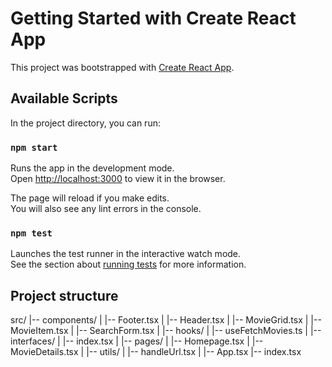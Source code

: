 # Getting Started with Create React App

This project was bootstrapped with [Create React App](https://github.com/facebook/create-react-app).

## Available Scripts

In the project directory, you can run:

### `npm start`

Runs the app in the development mode.\
Open [http://localhost:3000](http://localhost:3000) to view it in the browser.

The page will reload if you make edits.\
You will also see any lint errors in the console.

### `npm test`

Launches the test runner in the interactive watch mode.\
See the section about [running tests](https://facebook.github.io/create-react-app/docs/running-tests) for more information.

## Project structure

src/
|-- components/
|   |-- Footer.tsx
|   |-- Header.tsx
|   |-- MovieGrid.tsx
|   |-- MovieItem.tsx
|   |-- SearchForm.tsx
|
|-- hooks/
|   |-- useFetchMovies.ts
|
|-- interfaces/
|   |-- index.tsx
|
|-- pages/
|   |-- Homepage.tsx
|   |-- MovieDetails.tsx
|
|-- utils/
|   |-- handleUrl.tsx
|
|-- App.tsx
|-- index.tsx